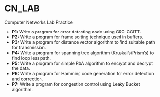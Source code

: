 # CN_LAB
Computer Networks Lab Practice

  * **P1:** Write a program for error detecting code using CRC-CCITT.
  * **P2:** Write a program for frame sorting technique used in buffers.
  * **P3:** Write a program for distance vector algorithm to find suitable path for transmission.
  * **P4:** Write a program for spanning tree algorithm (Kruskal’s/Prism’s) to find loop less path.
  * **P5:** Write a program for simple RSA algorithm to encrypt and decrypt the data.
  * **P6:** Write a program for Hamming code generation for error detection and correction.
  * **P7:** Write a program for congestion control using Leaky Bucket algorithm.
